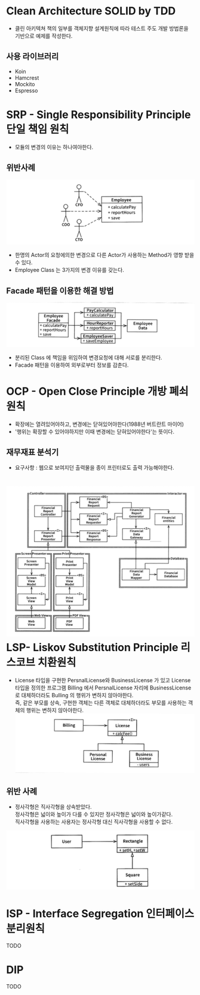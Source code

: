 # Clean Architecture SOLID by TDD
- 클린 아키텍쳐 책의 일부를 객체지향 설계원칙에 따라 테스트 주도 개발 방법론을 기반으로 예제를 작성한다.

사용 라이브러리
-----------
- Koin
- Hamcrest
- Mockito
- Espresso

SRP - Single Responsibility Principle 단일 책임 원칙
=================
* 모듈의 변경의 이유는 하나여야한다.   

위반사례
------------------
![SRP Bad](https://github.com/kwcho7/tdd_solid/blob/master/srp/images/srp_bad.png?raw=true)

* 한명의 Actor의 요청에의한 변경으로 다른 Actor가 사용하는 Method가 영향 받을 수 있다.
* Employee Class 는 3가지의 변경 이유를 갖는다.   

Facade 패턴을 이용한 해결 방법 
-------------------
![SRP Facade](https://github.com/kwcho7/tdd_solid/blob/master/srp/images/srp_facade.png?raw=true)

* 분리된 Class 에 책임을 위임하여 변경요청에 대해 서로를 분리한다.
* Facade 패턴을 이용하여 외부로부터 정보를 감춘다.



OCP - Open Close Principle 개방 폐쇠 원칙
=================
* 확장에는 열려있어야하고, 변경에는 닫혀있어야한다(1988년 버트란트 마이어)
* '행위는 확장할 수 있어야하지만 이때 변경에는 닫혀있어야한다'는 뜻이다.   

재무재표 분석기
------------------
* 요구사항 : 웹으로 보여지던 출력물을 종이 프린터로도 출력 가능해야한다.   

![Financial](https://raw.githubusercontent.com/kwcho7/tdd_solid/master/ocp/images/financial.png)
LSP- Liskov Substitution Principle 리스코브 치환원칙
==========
* License 타입을 구현한 PersnalLicense와 BusinessLicense 가 있고 License 타입을 정의한 프로그램 Billing 에서 PersnalLicense 자리에 BusinessLicense 로 대체하더라도 Bulling 의 행위가 변하지 않아야한다.    
즉, 같은 부모를 상속, 구현한 객체는 다른 객체로 대체하더라도 부모를 사용하는 객체의 행위는 변하지 않아야한다.
![License](https://github.com/kwcho7/tdd_solid/blob/master/lsp/images/lsp_license.png?raw=true)   
   
위반 사례
----------
* 정사각형은 직사각형을 상속받았다.   
정사각형은 넓이와 높이가 다를 수 있지만 정사각형은 넓이와 높이가같다.   
직사각형을 사용하는 사용자는 정사각형 대신 직사각형을 사용할 수 없다.   

![Rectangle](https://github.com/kwcho7/tdd_solid/blob/master/lsp/images/lsp_rectangle.png?raw=true)

ISP - Interface Segregation 인터페이스 분리원칙
==========
TODO   

DIP
===========
TODO   

